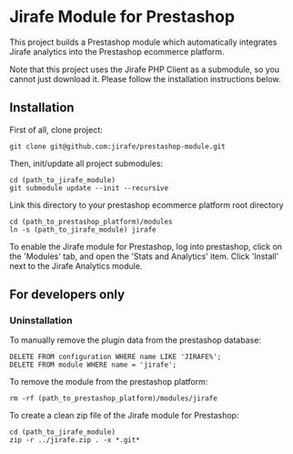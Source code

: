 # Jirafe Module for Prestashop

This project builds a Prestashop module which automatically integrates Jirafe analytics into the Prestashop ecommerce platform.

Note that this project uses the Jirafe PHP Client as a submodule, so you cannot just download it.  Please follow the installation instructions below.

## Installation

First of all, clone project:

    git clone git@github.com:jirafe/prestashop-module.git

Then, init/update all project submodules:

    cd (path_to_jirafe_module)
    git submodule update --init --recursive

Link this directory to your prestashop ecommerce platform root directory

    cd (path_to_prestashop_platform)/modules
    ln -s (path_to_jirafe_module) jirafe

To enable the Jirafe module for Prestashop, log into prestashop, click on the 'Modules' tab, and open the 'Stats and Analytics' item.  Click 'Install' next to the Jirafe Analytics module.

## For developers only

### Uninstallation

To manually remove the plugin data from the prestashop database:

    DELETE FROM configuration WHERE name LIKE 'JIRAFE%';
    DELETE FROM module WHERE name = 'jirafe';

To remove the module from the prestashop platform:

    rm -rf (path_to_prestashop_platform)/modules/jirafe
    
To create a clean zip file of the Jirafe module for Prestashop:

    cd (path_to_jirafe_module)
    zip -r ../jirafe.zip . -x *.git*
